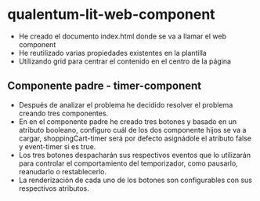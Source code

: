# qualentum-lit-web-component
- He creado el documento index.html donde se va a llamar el web component
- He reutilizado varias propiedades existentes en la plantilla 
- Utilizando grid para centrar el contenido en el centro de la página

## Componente padre - timer-component
- Después de analizar el problema he decidido resolver el problema creando tres componentes.
- En en el componente padre he creado tres botones y basado en un atributo booleano, configuro cuál de los dos componente hijos se va a cargar,  shoppingCart-timer será por defecto asignádole el atributo false y event-timer si es true.
- Los tres botones despacharán sus respectivos eventos que lo utilizarán para controlar el comportamiento del temporizador, como pausarlo, reanudarlo o restablecerlo.
- La renderización de cada uno de los botones son configurables con sus respectivos atributos.

